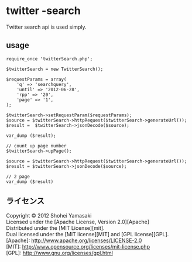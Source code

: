 twitter -search
======================
Twitter search api is used simply.
 
 
usage
------ 
    require_once 'twitterSearch.php';    
    
    $twitterSearch = new TwitterSearch();
    
    $requestParams = array( 
        'q' => 'searchquery', 
        'until' => '2012-06-28', 
        'rpp' => '20', 
        'page' => '1', 
    );
    
    $twitterSearch->setRequestParam($requestParams);     
    $source = $twitterSearch->httpRequest($twitterSearch->generateUrl()); 
    $result =  $twitterSearch->jsonDecode($source);
    
    var_dump ($result);
    
    // count up page number 
    $twitterSearch->upPage();
    
    $source = $twitterSearch->httpRequest($twitterSearch->generateUrl()); 
    $result = $twitterSearch->jsonDecode($source);
    
    // 2 page 
    var_dump ($result)
 
ライセンス
----------
Copyright &copy; 2012 Shohei Yamasaki  
Licensed under the [Apache License, Version 2.0][Apache]  
Distributed under the [MIT License][mit].  
Dual licensed under the [MIT license][MIT] and [GPL license][GPL].  
[Apache]: http://www.apache.org/licenses/LICENSE-2.0  
[MIT]: http://www.opensource.org/licenses/mit-license.php  
[GPL]: http://www.gnu.org/licenses/gpl.html
